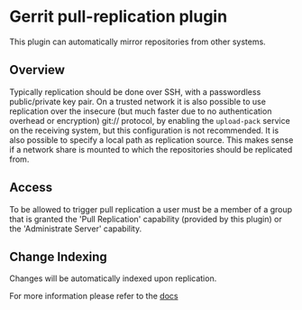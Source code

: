 # Gerrit pull-replication plugin

This plugin can automatically mirror repositories from other systems.

Overview
--------

Typically replication should be done over SSH, with a passwordless
public/private key pair. On a trusted network it is also possible to
use replication over the insecure (but much faster due to no
authentication overhead or encryption) git:// protocol, by enabling
the `upload-pack` service on the receiving system, but this
configuration is not recommended. It is also possible to specify a
local path as replication source. This makes sense if a network
share is mounted to which the repositories should be replicated from.

## Access


To be allowed to trigger pull replication a user must be a member of a
group that is granted the 'Pull Replication' capability (provided
by this plugin) or the 'Administrate Server' capability.

## Change Indexing


Changes will be automatically indexed upon replication.


For more information please refer to the [docs](src/main/resources/Documentation)

